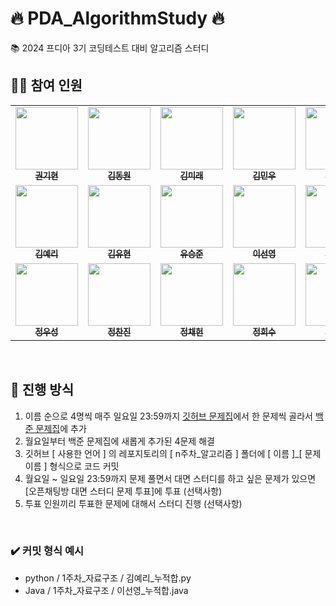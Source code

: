 # 🔥 PDA_AlgorithmStudy 🔥
📚 2024 프디아 3기 코딩테스트 대비 알고리즘 스터디

## 🙋‍♀️ 참여 인원

<table>
<tr>
<td align="center"><a href="https://github.com/kkh0331"><img src="https://avatars.githubusercontent.com/u/99806443?v=4" width="100px;" alt=""/><br /><sub><b>권기현</b></sub></a>
<td align="center"><a href="https://github.com/EastWon0103"><img src="https://avatars.githubusercontent.com/u/63653473?v=4" width="100px;" alt=""/><br /><sub><b>김동원</b></sub></a></td>
<td align="center"><a href="https://github.com/allllfo"><img src="https://avatars.githubusercontent.com/u/86925185?v=4" width="100px;" alt=""/><br /><sub><b>김미래</b></sub></a></td>
<td align="center"><a href="https://github.com/bkkmw"><img src="https://avatars.githubusercontent.com/u/78014844?v=4" width="100px;" alt=""/><br /><sub><b>김민우</b></sub></a></td>
<td align="center"><a href="https://github.com/lvolzdev"><img src="https://avatars.githubusercontent.com/u/63188042?v=4" width="100px;" alt=""/><br /><sub><b>김시은</b></sub></a></td>
<td align="center"><a href="https://github.com/KimYoungSeok15"><img src="https://avatars.githubusercontent.com/u/122508517?v=4" width="100px;" alt=""/><br /><sub><b>김영석</b></sub></a></td>
</tr>
<tr>
<td align="center"><a href="https://github.com/rlafl7942"><img src="https://avatars.githubusercontent.com/u/46741373?v=4" width="100px;" alt=""/><br /><sub><b>김예리</b></sub></a></td>
<td align="center"><a href="https://github.com/youhyeoneee"><img src="https://avatars.githubusercontent.com/u/37354574?v=4" width="100px;" alt=""/><br /><sub><b>김유현</b></sub></a></td>
<td align="center"><a href="https://github.com/SJJuunnY"><img src="https://avatars.githubusercontent.com/u/118606256?v=4" width="100px;" alt=""/><br /><sub><b>유승준</b></sub></a></td>
<td align="center"><a href="https://github.com/godltjsdud"><img src="https://avatars.githubusercontent.com/u/71091090?v=4" width="100px;" alt=""/><br /><sub><b>이선영</b></sub></a></td>
<td align="center"><a href="https://github.com/eehanseul"><img src="https://avatars.githubusercontent.com/u/129421334?v=4" width="100px;" alt=""/><br /><sub><b>이한슬</b></sub></a></td>
<td align="center"><a href="https://github.com/hleeat"><img src="https://avatars.githubusercontent.com/u/92327104?v=4" width="100px;" alt=""/><br /><sub><b>이현지</b></sub></a>
</tr>
<tr>
<td align="center"><a href="https://github.com/NOEL-code"><img src="https://avatars.githubusercontent.com/u/83216048?v=4" width="100px;" alt=""/><br /><sub><b>정우성</b></sub></a></td>
<td align="center"><a href="https://github.com/chanjin1998"><img src="https://avatars.githubusercontent.com/u/70675133?v=4" width="100px;" alt=""/><br /><sub><b>정찬진</b></sub></a></td>
<td align="center"><a href="https://github.com/chaeheonjeong"><img src="https://avatars.githubusercontent.com/u/116990111?v=4" width="100px;" alt=""/><br /><sub><b>정채헌</b></sub></a>
<td align="center"><a href="https://github.com/heeeesoo"><img src="https://avatars.githubusercontent.com/u/73633272?v=4" width="100px;" alt=""/><br /><sub><b>정희수</b></sub></a>
<td align="center"><a href="https://github.com/ekgus9701"><img src="https://avatars.githubusercontent.com/u/52192706?v=4" width="100px;" alt=""/><br /><sub><b>한다현</b></sub></a>
</tr>
</table>

<br>

## 🔎 진행 방식

1. 이름 순으로 4명씩 매주 일요일 23:59까지 [깃허브 문제집](https://github.com/tony9402/baekjoon)에서 한 문제씩 골라서 [백준 문제집](https://www.acmicpc.net/group/practice/19666)에 추가
2. 월요일부터 백준 문제집에 새롭게 추가된 4문제 해결
3. 깃허브 [ 사용한 언어 ] 의 레포지토리의 [ n주차_알고리즘 ] 폴더에 [ 이름 ]_[ 문제 이름 ] 형식으로 코드 커밋
4. 월요일 ~ 일요일 23:59까지 문제 풀면서 대면 스터디를 하고 싶은 문제가 있으면 [오픈채팅방 대면 스터디 문제 투표]에 투표 (선택사항)
5. 투표 인원끼리 투표한 문제에 대해서 스터디 진행 (선택사항)

<br>

### ✔️ 커밋 형식 예시
* python / 1주차_자료구조 / 김예리_누적합.py
* Java / 1주차_자료구조 / 이선영_누적합.java
